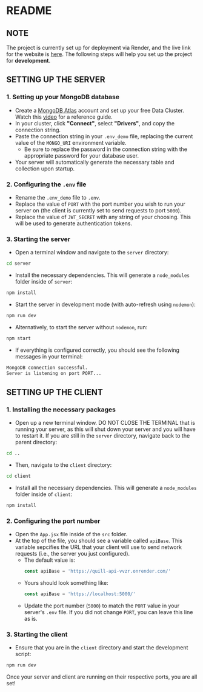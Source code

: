 # README

## NOTE
The project is currently set up for deployment via Render, and the live link for the website is [here](https://quill-hn0c.onrender.com/). The following steps will help you set up the project for **development**.

## SETTING UP THE SERVER

### 1. Setting up your MongoDB database
- Create a [MongoDB Atlas](https://www.mongodb.com/lp/cloud/atlas/try4-reg?utm_source=bing&utm_campaign=search_bs_pl_evergreen_atlas_core_prosp-brand_gic-null_amers-us_ps-all_desktop_eng_lead&utm_term=mongodb%20cloud%20atlas&utm_medium=cpc_paid_search&utm_ad=e&utm_ad_campaign_id=415204521&adgroup=1207264237113872&msclkid=6b56f5b5e83e1bdbdc00923c3d1d5b67) account and set up your free Data Cluster. Watch this [video](https://youtu.be/VkXvVOb99g0?feature=shared) for a reference guide.
- In your cluster, click **"Connect"**, select **"Drivers"**, and copy the connection string.
- Paste the connection string in your `.env_demo` file, replacing the current value of the `MONGO_URI` environment variable.
  - Be sure to replace the password in the connection string with the appropriate password for your database user.
- Your server will automatically generate the necessary table and collection upon startup.

### 2. Configuring the `.env` file
- Rename the `.env_demo` file to `.env`.
- Replace the value of `PORT` with the port number you wish to run your server on (the client is currently set to send requests to port `5000`).
- Replace the value of `JWT_SECRET` with any string of your choosing. This will be used to generate authentication tokens.

### 3. Starting the server
- Open a terminal window and navigate to the `server` directory:
```bash
cd server
```
- Install the necessary dependencies. This will generate a `node_modules` folder inside of `server`:
```bash
npm install
```
- Start the server in development mode (with auto-refresh using `nodemon`):
```bash
npm run dev
```
- Alternatively, to start the server without `nodemon`, run:
```bash
npm start
```
- If everything is configured correctly, you should see the following messages in your terminal:
```bash
MongoDB connection successful.
Server is listening on port PORT...
```

## SETTING UP THE CLIENT

### 1. Installing the necessary packages
- Open up a new terminal window. DO NOT CLOSE THE TERMINAL that is running your server, as this will shut down your server and you will have to restart it. If you are still in the `server` directory, navigate back to the parent directory:
```bash
cd ..
```
- Then, navigate to the `client` directory:
```bash
cd client
```
- Install all the necessary dependencies. This will generate a `node_modules` folder inside of `client`:
```bash
npm install
```

### 2. Configuring the port number
- Open the `App.jsx` file inside of the `src` folder.
- At the top of the file, you should see a variable called `apiBase`. This variable sepcifies the URL that your client will use to send network requests (i.e., the server you just configured).
  - The default value is:
    ```javascript
    const apiBase = 'https://quill-api-vvzr.onrender.com/'
    ```
  - Yours should look something like:
    ```javascript
    const apiBase = 'https://localhost:5000/'
  - Update the port number (`5000`) to match the `PORT` value in your server's `.env` file. If you did not change `PORT`, you can leave this line as is.

 ### 3. Starting the client
 - Ensure that you are in the `client` directory and start the development script:
```bash
npm run dev
```

Once your server and client are running on their respective ports, you are all set!
